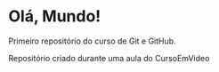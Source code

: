 # Olá, Mundo!
 Primeiro repositório do curso de Git e GitHub.

 Repositório criado durante uma aula do CursoEmVideo
